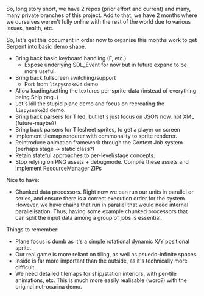 So, long story short, we have 2 repos (prior effort and current) and many, many private
branches of this project. Add to that, we have 2 months where we ourselves weren't fully
online with the rest of the world due to various issues, health, etc.

So, let's get this document in order now to organise this months work to get Serpent into
basic demo shape.

 - Bring back basic keyboard handling (F, etc.)
    - Expose underlying SDL_Event for now but in future expand to be more useful.
 - Bring back fullscreen switching/support
    - Port from `lispysnake2d` demo
 - Allow loading/setting the textures per-sprite-data (instead of everything being Ship.png..)
 - Let's kill the stupid plane demo and focus on recreating the `lispysnake2d` demo.
 - Bring back parsers for Tiled, but let's just focus on JSON now, not XML (future-maybe?)
 - Bring back parsers for Tilesheet sprites, to get a player on screen
 - Implement tilemap renderer with commonality to sprite renderer.
 - Reintroduce animation framework through the Context Job system (perhaps stage -> static class?)
 - Retain stateful approaches to per-level/stage concepts.
 - Stop relying on PNG assets + debugmode. Compile these assets and implement ResourceManager ZIPs

Nice to have:

 - Chunked data processors. Right now we can run our units in parallel or series, and ensure
   there is a correct execution order for the system. However, we have chains that run in parallel
   that would need internal parallelisation. Thus, having some example chunked processors that can
   split the input data among a group of jobs is essential.


Things to remember:

 - Plane focus is dumb as it's a simple rotational dynamic X/Y positional sprite.
 - Our real game is more reliant on tiling, as well as psuedo-infinite spaces.
 - Inside is far more important than the outside, as it's technically more difficult.
 - We need detailed tilemaps for ship/station interiors, with per-tile animations, etc.
   This is much more easily realisable (word?) with the original not-ocarina demo.
